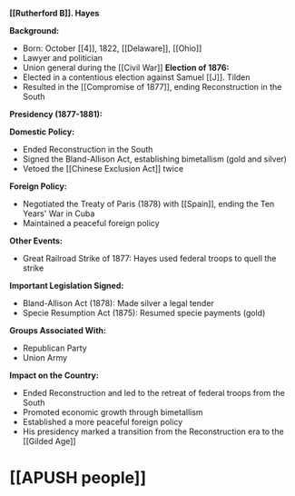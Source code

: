 **[[Rutherford B]]. Hayes**

**Background:**
- Born: October [[4]], 1822, [[Delaware]], [[Ohio]]
- Lawyer and politician
- Union general during the [[Civil War]] 
**Election of 1876:**
- Elected in a contentious election against Samuel [[J]]. Tilden
- Resulted in the [[Compromise of 1877]], ending Reconstruction in the South

**Presidency (1877-1881):**

**Domestic Policy:**
- Ended Reconstruction in the South
- Signed the Bland-Allison Act, establishing bimetallism (gold and silver)
- Vetoed the [[Chinese Exclusion Act]] twice

**Foreign Policy:**
- Negotiated the Treaty of Paris (1878) with [[Spain]], ending the Ten Years' War in Cuba
- Maintained a peaceful foreign policy

**Other Events:**
- Great Railroad Strike of 1877: Hayes used federal troops to quell the strike

**Important Legislation Signed:**
- Bland-Allison Act (1878): Made silver a legal tender
- Specie Resumption Act (1875): Resumed specie payments (gold)

**Groups Associated With:**
- Republican Party
- Union Army

**Impact on the Country:**
- Ended Reconstruction and led to the retreat of federal troops from the South
- Promoted economic growth through bimetallism
- Established a more peaceful foreign policy
- His presidency marked a transition from the Reconstruction era to the [[Gilded Age]]
# [[APUSH people]]